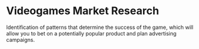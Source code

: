 # Videogames Market Research
Identification of patterns that determine the success of the game, which will allow you to bet on a potentially popular product and plan advertising campaigns.
